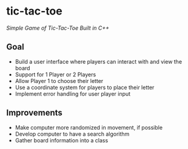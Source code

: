 # tic-tac-toe

*Simple Game of Tic-Tac-Toe Built in C++*

## Goal
- Build a user interface where players can interact with and view the board
- Support for 1 Player or 2 Players
- Allow Player 1 to choose their letter
- Use a coordinate system for players to place their letter
- Implement error handling for user player input

## Improvements
- Make computer more randomized in movement, if possible
- Develop computer to have a search algorithm
- Gather board information into a class
